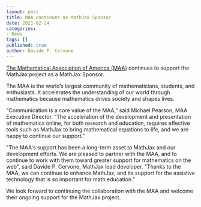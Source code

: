 ```yaml
---
layout: post
title: MAA continues as MathJax Sponsor
date: 2021-02-24
categories:
- News
tags: []
published: true
author: Davide P. Cervone
---
```


[The Mathematical Association of America (MAA)](https://www.maa.com) continues to support the MathJax project as a MathJax Sponsor.

The MAA is the world’s largest community of mathematicians, students, and enthusiasts. It accelerates the understanding of our world through mathematics because mathematics drives society and shapes lives.

“Communication is a core value of the MAA,” said Michael Pearson, MAA Executive Director. “The acceleration of the development and presentation of mathematics online, for both research and education, requires effective tools such as MathJax to bring mathematical equations to life, and we are happy to continue our support.” 

"The MAA's support has been a long-term asset to MathJax and our development efforts.  We are pleased to partner with the MAA, and to continue to work with them toward greater support for mathematics on the web", said Davide P. Cervone, MathJax lead developer. "Thanks to the MAA, we can continue to enhance MathJax, and its support for the assistive technology that is so important for math education."

We look forward to continuing the collaboration with the MAA and welcome their ongoing support for the MathJax project.
